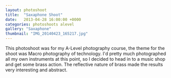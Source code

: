 ```yaml
---
layout: photoshoot
title:  "Saxaphone Shoot"
date:   2013-04-28 16:00:00 +0000
categories: photoshoots alevel
gallery: "Saxaphone"
thumbnail: "IMG_20140423_165217.jpg"
---
```

This photoshoot was for my A-Level photography course, the theme for the shoot was Macro photography of technology. I'd pretty much photographed all my own instruments at this point, so I decided to head in to a music shop and get some brass action. The reflective nature of brass made the results very interesting and abstract.
